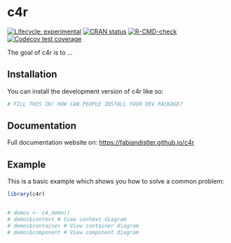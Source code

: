 
<!-- README.md is generated from README.Rmd. Please edit that file -->

# c4r

<!-- badges: start -->

[![Lifecycle:
experimental](https://img.shields.io/badge/lifecycle-experimental-orange.svg)](https://lifecycle.r-lib.org/articles/stages.html#experimental)
[![CRAN
status](https://www.r-pkg.org/badges/version/c4r)](https://CRAN.R-project.org/package=c4r)
[![R-CMD-check](https://github.com/fabiandistler/c4r/actions/workflows/R-CMD-check.yaml/badge.svg)](https://github.com/fabiandistler/c4r/actions/workflows/R-CMD-check.yaml)
[![Codecov test
coverage](https://codecov.io/gh/fabiandistler/c4r/graph/badge.svg)](https://app.codecov.io/gh/fabiandistler/c4r)
<!-- badges: end -->

The goal of c4r is to …

## Installation

You can install the development version of c4r like so:

``` r
# FILL THIS IN! HOW CAN PEOPLE INSTALL YOUR DEV PACKAGE?
```

## Documentation

Full documentation website on: <https://fabiandistler.github.io/c4r>

## Example

This is a basic example which shows you how to solve a common problem:

``` r
library(c4r)


# demos <- c4_demo()
# demos$context # View context diagram
# demos$container # View container diagram
# demos$component # View component diagram
```
